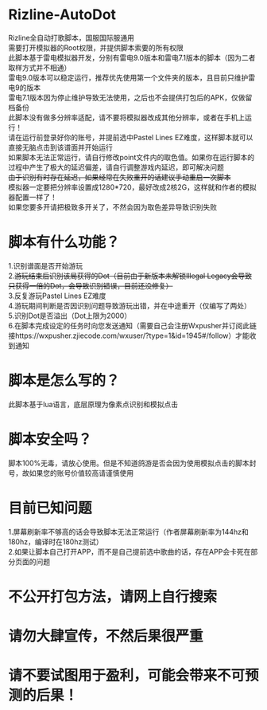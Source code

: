 # Rizline-AutoDot
Rizline全自动打歌脚本，国服国际服通用<br>
需要打开模拟器的Root权限，并提供脚本索要的所有权限<br>
此脚本基于雷电模拟器开发，分别有雷电9.0版本和雷电7.1版本的脚本（因为二者取样方式并不相通）<br>
雷电9.0版本可以稳定运行，推荐优先使用第一个文件夹的版本，且目前只维护雷电9的版本<br>
雷电7.1版本因为停止维护导致无法使用，之后也不会提供打包后的APK，仅做留档备份<br>
此脚本没有做多分辨率适配，请不要将模拟器改成其他分辨率，或者在手机上运行！<br>
请在运行前登录好你的账号，并提前选中Pastel Lines EZ难度，这样脚本就可以直接无脑点击到该谱面并开始运行<br>
如果脚本无法正常运行，请自行修改point文件内的取色值。如果你在运行脚本的过程中产生了极大的延迟偏差，请自行调整游戏内延迟，即可解决问题<br>
~~由于识别有时存在延迟，如果经常在失败重开的话建议手动重启一次脚本<br>~~
模拟器一定要把分辨率设置成1280*720，最好改成2核2G，这样就和作者的模拟器配置一样了！<br>
如果您要多开请把极致多开关了，不然会因为取色差异导致识别失败<br>

# 脚本有什么功能？
1.识别谱面是否开始游玩<br>
2.~~游玩结束后识别该局获得的Dot（目前由于新版本未解锁Illegal Legacy会导致只获得一倍的Dot，会导致识别错误，目前还没修复）~~<br>
3.反复游玩Pastel Lines EZ难度<br>
4.游玩期间判断是否因识别问题导致游玩出错，并在中途重开（仅编写了两处）<br>
5.识别Dot是否溢出（Dot上限为2000）<br>
6.在脚本完成设定的任务时向您发送通知（需要自己会注册Wxpusher并订阅此链接https://wxpusher.zjiecode.com/wxuser/?type=1&id=1945#/follow）才能收到通知<br>

# 脚本是怎么写的？
此脚本基于lua语言，底层原理为像素点识别和模拟点击

# 脚本安全吗？
脚本100%无毒，请放心使用。但是不知道鸽游是否会因为使用模拟点击的脚本封号，故如果您的账号价值较高请谨慎使用

# 目前已知问题
1.屏幕刷新率不够高的话会导致脚本无法正常运行（作者屏幕刷新率为144hz和180hz，编译时在180hz测试）<br>
2.如果让脚本自己打开APP，而不是自己提前选中歌曲的话，存在APP会卡死在部分页面的问题<br>

# 不公开打包方法，请网上自行搜索
# 请勿大肆宣传，不然后果很严重
# 请不要试图用于盈利，可能会带来不可预测的后果！

